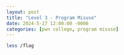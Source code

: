 ```yaml
---
layout: post
title: "Level 3 - Program Misuse"
date: 2024-5-27 12:00:00 -0000
categories: [pwn college, program misuse]
---
```


```bash
less /flag
```